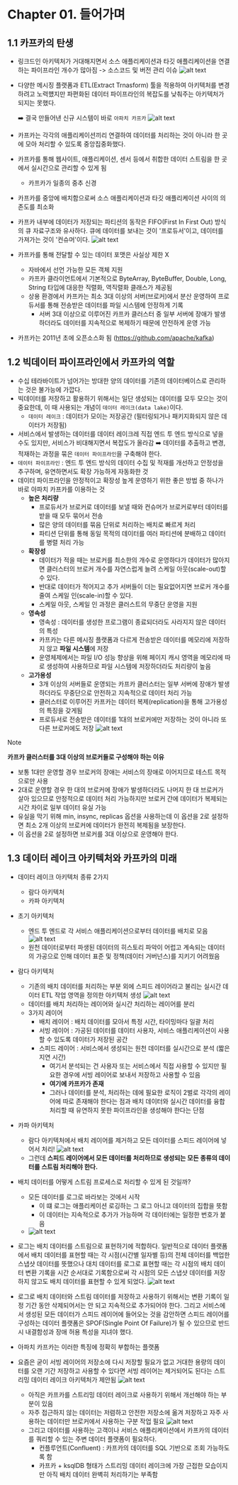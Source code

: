 # Chapter 01. 들어가며

## 1.1 카프카의 탄생
- 링크드인 아키텍처가 거대해지면서 소스 애플리케이션과 타깃 애플리케이션을 연결하는 파이프라인 개수가 많아짐 -> 소스코드 및 버전 관리 이슈
![alt text](images/image-1.png)
- 다양한 메시징 플랫폼과 ETL(Extract Trnasform) 툴을 적용하여 아키텍처를 변경하려고 노력헀지만 파편화된 데이터 파이프라인의 복잡도를 낮춰주는 아키텍처가 되지는 못했다.
  
    ➡️ 결국 만들어낸 신규 시스템이 바로 `아파치 카프카`
![alt text](images/image-2.png)
- 카프카는 각각의 애플리케이션끼리 연결하여 데이터를 처리하는 것이 아니라 한 곳에 모아 처리할 수 있도록 중앙집중화했다.
- 카프카를 통해 웹사이트, 애플리케이션, 센서 등에서 취합한 데이터 스트림을 한 곳에서 실시간으로 관리할 수 있게 됨
  - 카프카가 일종의 중추 신경
- 카프카를 중앙에 배치함으로써 소스 애플리케이션과 타깃 애플리케이션 사이의 의존도를 최소화
- 카프카 내부에 데이터가 저장되는 파티션의 동작은 FIFO(First In First Out) 방식의 큐 자료구조와 유사하다. 큐에 데이터를 보내는 것이 '프로듀서'이고, 데이터를 가져가는 것이 '컨슈머'이다.
![alt text](images/image.png)

- 카프카를 통해 전달할 수 있는 데이터 포맷은 사실상 제한 X
  - 자바에서 선언 가능한 모든 객체 지원
  - 카프카 클라이언트에서 기본적으로 ByteArray, ByteBuffer, Double, Long, String 타입에 대응한 직렬화, 역직렬화 클래스가 제공됨
  - 상용 환경에서 카프카는 최소 3대 이상의 서버(브로커)에서 분산 운영하여 프로듀서를 통해 전송받은 데이터를 파일 시스템에 안정하게 기록
    - 서버 3대 이상으로 이루어진 카프카 클러스터 중 일부 서버에 장애가 발생하더라도 데이터를 지속적으로 복제하기 때문에 안전하게 운영 가능
- 카프카는 2011년 초에 오픈소스화 됨 (https://github.com/apache/kafka)


## 1.2 빅데이터 파이프라인에서 카프카의 역할

- 수십 테라바이트가 넘어가는 방대한 양의 데이터를 기존의 데이터베이스로 관리하는 것은 불가능에 가깝다.
- 빅데이터를 저장하고 활용하기 위해서는 일단 생성되는 데이터를 모두 모으는 것이 중요한데, 이 때 사용되는 개념이 `데이터 레이크(data lake)`이다.
  - `데이터 레이크` : 데이터가 모이는 저장공간 (필터링되거나 패키지화되지 않은 데이터가 저장됨)
- 서비스에서 발생하는 데이터를 데이터 레이크레 직접 엔드 투 엔드 방식으로 넣을 수도 있지만, 서비스가 비대해지면서 복잡도가 올라감
  ➡️ 데이터를 추출하고 변경, 적재하는 과정을 묶은 `데이터 파이프라인`을 구축해야 한다.
- `데이터 파이프라인` : 엔드 투 엔드 방식의 데이터 수집 및 적재를 개선하고 안정성을 추구하며, 유연하면서도 확장 가능하게 자동화한 것
- 데이터 파이프라인을 안정적이고 확장성 높게 운영하기 위한 좋은 방법 중 하나가 바로 아파치 카프카를 이용하는 것
  - **높은 처리량** 
    - 프로듀서가 브로커로 데이터를 보낼 때와 컨슈머가 브로커로부터 데이터를 받을 때 모두 묶어서 전송
    - 많은 양의 데이터를 묶음 단위로 처리하는 배치로 빠르게 처리
    - 파티션 단위를 통해 동일 목적의 데이터를 여러 파티션에 분배하고 데이터를 병렬 처리 가능
  - **확장성**
    - 데이터가 적을 때는 브로커를 최소한의 개수로 운영하다가 데이터가 많아지면 클러스터의 브로커 개수를 자연스럽게 늘려 스케일 아웃(scale-out)할 수 있다.
    - 반대로 데이터가 적어지고 추가 서버들이 더는 필요없어지면 브로커 개수를 줄여 스케일 인(scale-in)할 수 있다.
    - 스케일 아웃, 스케일 인 과정은 클러스트의 무중단 운영을 지원
  - **영속성**
    - 영속성 : 데이터를 생성한 프로그램이 종료되더라도 사라지지 않은 데이터의 특성
    - 카프카는 다른 메시징 플랫폼과 다르게 전송받은 데이터를 메모리에 저장하지 않고 **파일 시스템**에 저장
    - 운영체제에서는 파일 I/O 성능 향상을 위해 페이지 캐시 영역을 메모리에 따로 생성하여 사용하므로 파일 시스템에 저장하더라도 처리량이 높음
  - **고가용성**
    - 3개 이상의 서버들로 운영되는 카프카 클러스터는 일부 서버에 장애가 발생하더라도 무중단으로 안전하고 지속적으로 데이터 처리 가능
    - 클러스터로 이루어진 카프카는 데이터 복제(replication)을 통해 고가용성의 특징을 갖게됨
    - 프로듀서로 전송받은 데이터를 1대의 브로커에만 저장하는 것이 아니라 또 다른 브로커에도 저장
![alt text](images/image-3.png)
> [!NOTE]
> **카프카 클러스터를 3대 이상의 브로커들로 구성해야 하는 이유**
> 
> - 보통 1대만 운영할 경우 브로커의 장애는 서비스의 장애로 이어지므로 테스트 목적으로만 사용
> - 2대로 운영할 경우 한 대의 브로커에 장애가 발생하더라도 나머지 한 대 브로커가 살아 있으므로 안정적으로 데이터 처리 가능하지만 브로커 간에 데이터가 복제되는 시간 차이로 일부 데이터 유실 가능
> - 유실을 막기 위해 min, insync, replicas 옵션을 사용하는데 이 옵션을 2로 설정하면 최소 2개 이상의 브로커에 데이터가 완전히 복제됨을 보장한다. 
> - 이 옵션을 2로 설정하면 브로커를 3대 이상으로 운영해야 한다.

## 1.3 데이터 레이크 아키텍처와 카프카의 미래

- 데이터 레이크 아키텍처 종류 2가지
  - 람다 아키텍처
  - 카파 아키텍처
- 초기 아키텍처
  - 엔드 투 엔드로 각 서비스 애플리케이션으로부터 데이터를 배치로 모음
  ![alt text](images/image-4.png)
  - 원천 데이터로부터 파생된 데이터의 히스토리 파악이 어럽고 계속되는 데이터의 가공으로 인해 데이터 표준 및 정책(데이터 거버넌스)를 지키기 어려웠음
- 람다 아키텍처
  - 기존의 배치 데이터를 처리하는 부분 외에 스피드 레이어라고 불리는 실시간 데이터 ETL 작업 영역을 정의한 아키텍처 생성
  ![alt text](images/image-5.png)
  - 데이터를 배치 처리하는 레이어와 실시간 처리하는 레이어를 분리
  - 3가지 레이어
    - 배치 레이어 : 배치 데이터를 모아서 특정 시간, 타이밍마다 일괄 처리
    - 서빙 레이어 : 가공된 데이터를 데이터 사용자, 서비스 애플리케이션이 사용할 수 있도록 데이터가 저장된 공간
    - 스피드 레이어 : 서비스에서 생성되는 원천 데이터를 실시간으로 분석 (짧은 지연 시간)
      - 여기서 분석되는 건 사용자 또는 서비스에서 직접 사용할 수 있지만 필요한 경우에 서빙 레이어로 보내서 저장하고 사용할 수 있음
      - **여기에 카프카가 존재**
      - 그러나 데이터를 분석, 처리하는 데에 필요한 로직이 2벌로 각각의 레이어에 따로 존재해야 한다는 점과 배치 데이터와 실시간 데이터를 융합 처리할 때 유연하지 못한 파이프라인을 생성해야 한다는 단점
- 카파 아키텍처
  - 람다 아키텍처에서 배치 레이어를 제거하고 모든 데이터를 스피드 레이어에 넣어서 처리!
    ![alt text](images/image-6.png)
  - 그런데 **스피드 레이어에서 모든 데이터를 처리하므로 생성되는 모든 종류의 데이터를 스트림 처리해야 한다.**


- 배치 데이터를 어떻게 스트림 프로세스로 처리할 수 있게 된 것일까?
  - 모든 데이터를 로그로 바라보는 것에서 시작
    - 이 떄 로그는 애플리케이션 로깅하는 그 로그 아니고 데이터의 집합을 뜻함
    - 이 데이터는 지속적으로 추가가 가능하며 각 데이터에는 일정한 번호가 붙음
  - ![alt text](images/image-7.png)
- 로그는 배치 데이터를 스트림으로 표현하기에 적합하다. 일반적으로 데이터 플랫폼에서 배치 데이터를 표현할 때는 각 시점(시간별 일자별 등)의 전체 데이터를 백업한 스냅샷 데이터를 뜻했으나 대치 데이터를 로그로 표현할 때는 각 시점의 배치 데이터 변환 기록을 시간 순서대로 기록함으로써 각 시점의 모든 스냅샷 데이터를 저장하지 않고도 배치 데이터를 표현할 수 있게 되었다.
  ![alt text](images/image-8.png)
- 로그로 배치 데이터와 스트림 데이터를 저장하고 사용하기 위해서는 변환 기록이 일정 기간 동안 삭제되어서는 안 되고 지속적으로 추가되어야 한다. 그리고 서비스에서 생성된 모든 데이터가 스피드 레이어에 들어오는 것을 감안하면 스피드 레이어를 구성하는 데이터 플랫폼은 SPOF(Single Point Of Failure)가 될 수 있으므로 반드시 내결함성과 장애 허용 특성을 지녀야 했다.
- 아파치 카프카는 이러한 특징에 정확히 부합하는 플랫폼
- 요즘은 굳이 서빙 레이어의 저장소에 다시 저장할 필요가 없고 거대한 용량의 데이터를 오랜 기간 저장하고 사용할 수 있다면 서빙 레이어는 제거되어도 된다는 스트리밍 데이터 레이크 아키텍처가 제안됨
  ![alt text](images/image-9.png)
  - 아직은 카프카를 스트리밍 데이터 레이크로 사용하기 위해서 개선해야 하는 부분이 있음
  - 자주 접근하지 않는 데이터는 저렴하고 안전한 저장소에 옮겨 저장하고 자주 사용하는 데이터만 브로커에서 사용하는 구분 작업 필요
  ![alt text](images/image-10.png)
  - 그리고 데이터를 사용하는 고객이나 서비스 애플리케이션에서 카프카의 데이터를 쿼리할 수 있는 주변 데이터 플랫폼이 필요하다.
    - 컨플루언트(Confluent) : 카프카의 데이터를 SQL 기반으로 조회 가능하도록 함
    - 카프카 + ksqlDB 형태가 스트리밍 데이터 레이크에 가장 근접한 모습이지만 아직 배치 데이터 완벽히 처리하기는 부족함